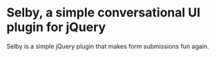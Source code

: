 # Selby, a simple conversational UI plugin for jQuery

Selby is a simple jQuery plugin that makes form submissions fun again. 
